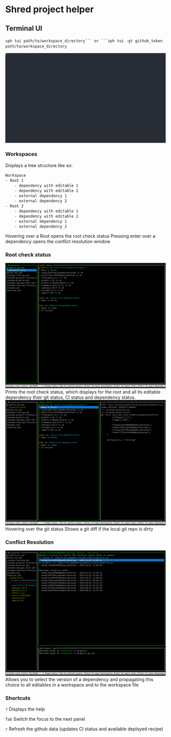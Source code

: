 # Shred project helper
## Terminal UI
`sph tui path/to/workspace_directory``` or ```sph tui -gt github_token path/to/workspace_directory`

![Alt text](./images/screencast_sph.svg)
### Workspaces
Displays a tree structure like so:
```
Workspace
- Root 1
    - dependency with editable 1
    - dependency with editable 2
    - external dependency 1
    - external dependency 2
- Root 2
    - dependency with editable 1
    - dependency with editable 2
    - external dependency 1
    - external dependency 2
```
Hovering over a Root opens the root check status
Pressing enter over a dependency opens the conflict resolution window

### Root check status
![Alt text](./images/sph_capture_3.png)
Prints the root check status, which displays for the root and all its editable dependency their git status, CI status and dependency status.
![Alt text](./images/sph_capture_2.png)
Hovering over the git status Shows a git diff if the local git repo is dirty

### Conflict Resolution
![Alt text](./images/sph_capture_1.png)
Allows you to select the version of a dependency and propagating this choice to all editables in a workspace and to the workspace file

### Shortcuts
`?` Displays the help

`Tab` Switch the focus to the next panel

`r` Refresh the github data (updates CI status and available deployed recipe)
